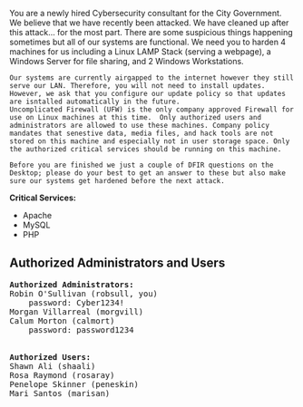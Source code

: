 <!-- Put your comments/additions to the normal ReadMe here! -->
<p>
	You are a newly hired Cybersecurity consultant for the City Government. We believe that we have recently been attacked.
	We have cleaned up after this attack... for the most part. There are some suspicious things happening sometimes but all of our systems are functional. 
	We need you to harden 4 machines for us including a Linux LAMP Stack (serving a webpage), a Windows Server for file sharing, and 2 Windows Workstations.

	Our systems are currently airgapped to the internet however they still serve our LAN. Therefore, you will not need to install updates.
	However, we ask that you configure our update policy so that updates are isntalled automatically in the future. 
	Uncomplicated Firewall (UFW) is the only company approved Firewall for use on Linux machines at this time.  Only authorized users and administrators are allowed to use these machines. Company policy mandates that senestive data, media files, and hack tools are not stored on this machine and especially not in user storage space. Only the authorized critical services should be running on this machine. 

	Before you are finished we just a couple of DFIR questions on the Desktop; please do your best to get an answer to these but also make sure our systems get hardened before the next attack. 

</p>


<!-- Put your critical services here! -->
<p><b>Critical Services:</b></p>
<ul>
	<li>Apache</li>
	<li>MySQL</li>
	<li>PHP</li>
</ul>

<!-- Put your users here! -->
<h2>Authorized Administrators and Users</h2>

<pre>
<b>Authorized Administrators:</b>
Robin O'Sullivan (robsull, you)
	password: Cyber1234!
Morgan Villarreal (morgvill)
Calum Morton (calmort)
	password: password1234


<b>Authorized Users:</b>
Shawn Ali (shaali)
Rosa Raymond (rosaray)
Penelope Skinner (peneskin)
Mari Santos (marisan)
</pre> 